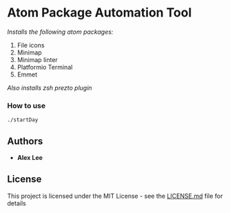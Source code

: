 # Atom Package Automation Tool

*Installs the following atom packages:*
  1. File icons
  2. Minimap
  3. Minimap linter
  4. Platformio Terminal
  5. Emmet

*Also installs zsh prezto plugin*


### How to use
```
./startDay
```

## Authors

* **Alex Lee**

## License

This project is licensed under the MIT License - see the [LICENSE.md](LICENSE.md) file for details
